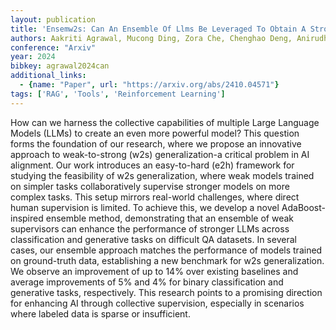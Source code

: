 ```yaml
---
layout: publication
title: 'Ensemw2s: Can An Ensemble Of Llms Be Leveraged To Obtain A Stronger LLM?'
authors: Aakriti Agrawal, Mucong Ding, Zora Che, Chenghao Deng, Anirudh Satheesh, John Langford, Furong Huang
conference: "Arxiv"
year: 2024
bibkey: agrawal2024can
additional_links:
  - {name: "Paper", url: "https://arxiv.org/abs/2410.04571"}
tags: ['RAG', 'Tools', 'Reinforcement Learning']
---
```

How can we harness the collective capabilities of multiple Large Language
Models (LLMs) to create an even more powerful model? This question forms the
foundation of our research, where we propose an innovative approach to
weak-to-strong (w2s) generalization-a critical problem in AI alignment. Our
work introduces an easy-to-hard (e2h) framework for studying the feasibility of
w2s generalization, where weak models trained on simpler tasks collaboratively
supervise stronger models on more complex tasks. This setup mirrors real-world
challenges, where direct human supervision is limited. To achieve this, we
develop a novel AdaBoost-inspired ensemble method, demonstrating that an
ensemble of weak supervisors can enhance the performance of stronger LLMs
across classification and generative tasks on difficult QA datasets. In several
cases, our ensemble approach matches the performance of models trained on
ground-truth data, establishing a new benchmark for w2s generalization. We
observe an improvement of up to 14% over existing baselines and average
improvements of 5% and 4% for binary classification and generative tasks,
respectively. This research points to a promising direction for enhancing AI
through collective supervision, especially in scenarios where labeled data is
sparse or insufficient.
